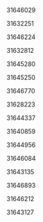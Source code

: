31646029

31632251

31646224

31632812

31645280

31645250

31646770

31628223

31644337

31640859

31644956

31646084

31643135

31646893

31646212

31643127

